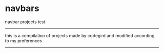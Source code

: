 # navbars
navbar projects test
***************************
this is a compilation of projects made by codegird and modified according to my preferences 
***************************
